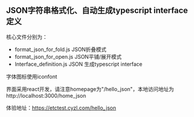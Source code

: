 ## JSON字符串格式化、自动生成typescript interface定义



核心文件分别为：

- format_json_for_fold.js 	JSON折叠模式
- format_json_for_open.js   JSON平铺/展开模式
- Interface_definition.js       JSON 生成typescript interface



字体图标使用iconfont



界面采用react开发，请注意homepage为"/hello_json"，本地访问地址为http://localhost:3000/home_json



体验地址：https://etctest.cyzl.com/hello_json

